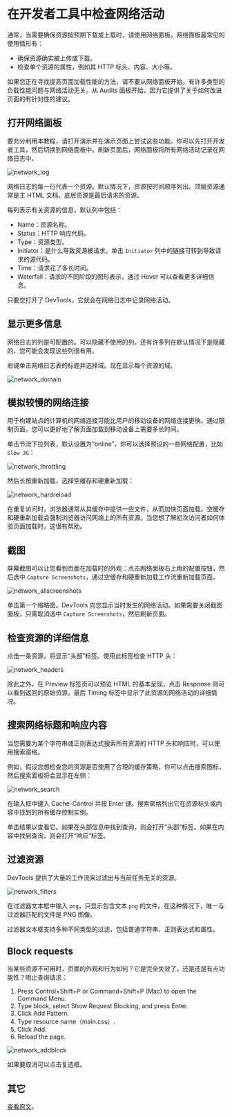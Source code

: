 # 在开发者工具中检查网络活动

通常，当需要确保资源按预期下载或上载时，请使用网络面板。网络面板最常见的使用情形有：

- 确保资源确实被上传或下载。
- 检查单个资源的属性，例如其 HTTP 标头、内容、大小等。

如果您正在寻找提高页面加载性能的方法，请不要从网络面板开始。有许多类型的负载性能问题与网络活动无关。从 Audits 面板开始，因为它提供了关于如何改进页面的有针对性的建议。

## 打开网络面板

要充分利用本教程，请打开演示并在演示页面上尝试这些功能。你可以先打开开发者工具，然后切换到网络面板中。刷新页面后，网络面板将所有网络活动记录在网络日志中。

<img :src="$withBase('/images/chrome/network/index/log.png')" alt="network_log">

网络日志的每一行代表一个资源。默认情况下，资源按时间顺序列出。顶层资源通常是主 HTML 文档。底层资源是最后请求的资源。

每列表示有关资源的信息，默认列中包括：

- Name：资源名称。
- Status：HTTP 响应代码。
- Type：资源类型。
- Initiator：是什么导致资源被请求。单击 `Initiator` 列中的链接可转到导致请求的源代码。
- Time：请求花了多长时间。
- Waterfall：请求的不同阶段的图形表示，通过 Hover 可以查看更多详细信息。

只要您打开了 DevTools，它就会在网络日志中记录网络活动。

## 显示更多信息

网络日志的列是可配置的。可以隐藏不使用的列。还有许多列在默认情况下是隐藏的，您可能会发现这些列很有用。

右键单击网络日志表的标题并选择域。现在显示每个资源的域。

<img :src="$withBase('/images/chrome/network/index/domain.png')" alt="network_domain">

## 模拟较慢的网络连接

用于构建站点的计算机的网络连接可能比用户的移动设备的网络连接更快。通过限制页面，您可以更好地了解页面加载到移动设备上需要多长时间。

单击节流下拉列表，默认设置为“online”，你可以选择预设的一些网络配置，比如 `Slow 3G`：

<img :src="$withBase('/images/chrome/network/index/throttling.png')" alt="network_throttling">

然后长按重新加载，选择空缓存和硬重新加载：

<img :src="$withBase('/images/chrome/network/index/hardreload.png')" alt="network_hardreload">

在重复访问时，浏览器通常从其缓存中提供一些文件，从而加快页面加载。空缓存和硬重新加载会强制浏览器访问网络上的所有资源。当您想了解初次访问者如何体验页面加载时，这很有帮助。

## 截图

屏幕截图可以让您看到页面在加载时的外观：点击网络面板右上角的配置按钮，然后选中 `Capture Screenshots`，通过空缓存和硬重新加载工作流重新加载页面。

<img :src="$withBase('/images/chrome/network/index/allscreenshots.png')" alt="network_allscreenshots">

单击第一个缩略图。DevTools 向您显示当时发生的网络活动。如果需要关闭截图面板，只需取消选中 `Capture Screenshots`，然后刷新页面。

## 检查资源的详细信息

点击一条资源，将显示“头部”标签。使用此标签检查 HTTP 头：

<img :src="$withBase('/images/chrome/network/index/headers.png')" alt="network_headers">

除此之外，在 Preview 标签页可以预览 HTML 的基本呈现，点击 Response 则可以看到返回的原始资源，最后 Timing 标签中显示了此资源的网络活动的详细情况。

## 搜索网络标题和响应内容

当您需要为某个字符串或正则表达式搜索所有资源的 HTTP 头和响应时，可以使用搜索窗格。

例如，假设您想检查您的资源是否使用了合理的缓存策略，你可以点击搜索图标，然后搜索面板将会显示在左侧：

<img :src="$withBase('/images/chrome/network/index/search.png')" alt="network_search">

在输入框中键入 Cache-Control 并按 Enter 键。搜索窗格列出它在资源标头或内容中找到的所有缓存控制实例。

单击结果以查看它。如果在头部信息中找到查询，则会打开“头部”标签。如果在内容中找到查询，则会打开“响应”标签。

## 过滤资源

DevTools 提供了大量的工作流来过滤出与当前任务无关的资源。

<img :src="$withBase('/images/chrome/network/index/filters.png')" alt="network_filters">

在过滤器文本框中输入 `png`，只显示包含文本 `png` 的文件。在这种情况下，唯一与过滤器匹配的文件是 PNG 图像。

过滤器文本框支持多种不同类型的过滤，包括普通字符串、正则表达式和属性。

## Block requests

当某些资源不可用时，页面的外观和行为如何？它是完全失效了，还是还是有点功能性？阻止查询请求：

1. Press Control+Shift+P or Command+Shift+P (Mac) to open the Command Menu.
2. Type block, select Show Request Blocking, and press Enter.
3. Click Add Pattern.
4. Type resource name（main.css）.
5. Click Add.
6. Reload the page.

<img :src="$withBase('/images/chrome/network/index/addblock.png')" alt="network_addblock">

如果要取消可以点击复选框。

## 其它

[查看原文](https://developers.google.com/web/tools/chrome-devtools/network)。
